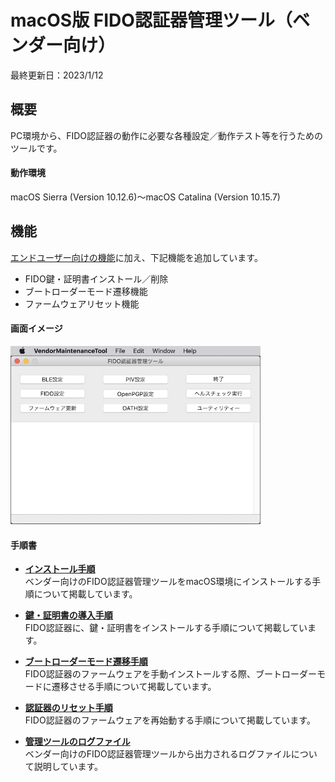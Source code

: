 # macOS版 FIDO認証器管理ツール（ベンダー向け）

最終更新日：2023/1/12

## 概要
PC環境から、FIDO認証器の動作に必要な各種設定／動作テスト等を行うためのツールです。

#### 動作環境
macOS Sierra (Version 10.12.6)〜macOS Catalina (Version 10.15.7)

## 機能
[エンドユーザー向けの機能](README.md)に加え、下記機能を追加しています。

* FIDO鍵・証明書インストール／削除
* ブートローダーモード遷移機能
* ファームウェアリセット機能

#### 画面イメージ
<img src="assets08/0001.jpg" width="400">

#### 手順書

- <b>[インストール手順](../../MaintenanceTool/macOSApp/DEVTOOLINST.md)</b><br>
ベンダー向けのFIDO認証器管理ツールをmacOS環境にインストールする手順について掲載しています。

- <b>[鍵・証明書の導入手順](../../MaintenanceTool/macOSApp/ATTESTATION.md)</b><br>
FIDO認証器に、鍵・証明書をインストールする手順について掲載しています。

- <b>[ブートローダーモード遷移手順](../../MaintenanceTool/macOSApp/BOOTLOADERMODE.md)</b><br>
FIDO認証器のファームウェアを手動インストールする際、ブートローダーモードに遷移させる手順について掲載しています。

- <b>[認証器のリセット手順](../../MaintenanceTool/macOSApp/ATTESTATION.md)</b><br>
FIDO認証器のファームウェアを再始動する手順について掲載しています。

- <b>[管理ツールのログファイル](../../MaintenanceTool/macOSApp/DEVTOOLLOG.md)</b><br>
ベンダー向けのFIDO認証器管理ツールから出力されるログファイルについて説明しています。

